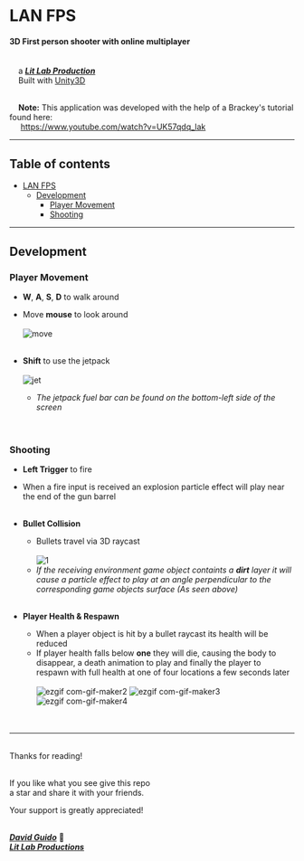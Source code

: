 # LAN FPS
  
#### 3D First person shooter with online multiplayer 
<br/>&nbsp;&nbsp;&nbsp;&nbsp;a [***Lit Lab Production***](https://www.litlabproductions.com)<br/>
&nbsp;&nbsp;&nbsp;&nbsp;Built with [Unity3D](https://github.com/Unity-Technologies) <br>

<br/>&nbsp;&nbsp;&nbsp;&nbsp;**Note:** This application was developed with the help of a Brackey's tutorial found here: <br>
&nbsp;&nbsp;&nbsp;&nbsp; https://www.youtube.com/watch?v=UK57qdq_lak  <br>

***

## Table of contents
- [LAN FPS](#lan-fps)
  - [Development](#development)
    - [Player Movement](#player-movement)
    - [Shooting](#shooting)

***

## Development 

### Player Movement
  * **W**, **A**, **S**, **D** to walk around
  * Move **mouse** to look around<br><br>
![move](https://user-images.githubusercontent.com/34845402/134239996-089da7ed-ad54-4cb5-b538-738040f9bd60.gif)
 <br><br>

  * **Shift** to use the jetpack <br><br>
![jet](https://user-images.githubusercontent.com/34845402/134240408-93de09e6-546f-40f4-9aba-cfd23483f23f.gif)
      * *The jetpack fuel bar can be found on the bottom-left side of the screen*
<br><br><br>

### Shooting 
  * **Left Trigger** to fire <br>
  * When a fire input is received an explosion particle effect will play near the end of the gun barrel <br><br>

  * **Bullet Collision** 
      * Bullets travel via 3D raycast <br><br>
![1](https://user-images.githubusercontent.com/34845402/134242779-54b4e7cf-5cb8-4aa3-b9fd-a0cc5102427c.gif)
      * *If the receiving environment game object containts a **dirt** layer it will cause a particle effect to play at an angle perpendicular to the corresponding game objects surface (As seen above)* <br><br>

  * **Player Health & Respawn** 
      * When a player object is hit by a bullet raycast its health will be reduced
      * If player health falls below **one** they will die, causing the body to disappear, a death animation to play and finally the player to respawn with full health at one of four locations a few seconds later <br><br>
![ezgif com-gif-maker2](https://user-images.githubusercontent.com/34845402/134246613-fa63353c-a9d3-43cd-9de3-e0ba19185de8.gif)
![ezgif com-gif-maker3](https://user-images.githubusercontent.com/34845402/134246621-cb12eb2c-717f-423e-bd97-7af440632061.gif)
![ezgif com-gif-maker4](https://user-images.githubusercontent.com/34845402/134246718-81fc0f99-29e6-4ad4-8947-3333807a2d34.gif)
<br><br><br>

***

<br/>
Thanks for reading!<br/><br/>
 
If you like what you see give this repo  
a star and share it with your friends.

Your support is greatly appreciated!<br/><br/>


[***David Guido***](https://www.litlabproductions.com/resume-view) :rocket:  
[***Lit Lab Productions***](https://www.litlabproductions.com)
<br/><br/>
